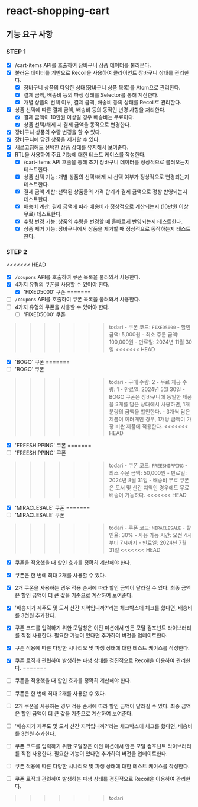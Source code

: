 # react-shopping-cart

## 기능 요구 사항

### STEP 1

- [x] /cart-items API를 호출하여 장바구니 상품 데이터를 불러온다.
- [x] 불러온 데이터를 기반으로 Recoil을 사용하여 클라이언트 장바구니 상태를 관리한다.
  - [x] 장바구니 상품의 다양한 상태(장바구니 상품 목록)를 Atom으로 관리한다.
  - [x] 결제 금액, 배송비 등의 파생 상태를 Selector를 통해 계산한다.
  - [x] 개별 상품의 선택 여부, 결제 금액, 배송비 등의 상태를 Recoil로 관리한다.
- [x] 상품 선택에 따른 결제 금액, 배송비 등의 동적인 변경 사항을 처리한다.
  - [x] 결제 금액이 10만원 이상일 경우 배송비는 무료이다.
  - [x] 상품 선택/해제 시 결제 금액을 동적으로 변경한다.
- [x] 장바구니 상품의 수량 변경을 할 수 있다.
- [x] 장바구니에 담긴 상품을 제거할 수 있다.
- [x] 새로고침해도 선택한 상품 상태를 유지해서 보여준다.
- [x] RTL을 사용하여 주요 기능에 대한 테스트 케이스를 작성한다.
  - [x] /cart-items API 호출을 통해 초기 장바구니 데이터를 정상적으로 불러오는지 테스트한다.
  - [x] 상품 선택 기능: 개별 상품의 선택/해제 시 선택 여부가 정상적으로 변경되는지 테스트한다.
  - [x] 결제 금액 계산: 선택된 상품들의 가격 합계가 결제 금액으로 정상 반영되는지 테스트한다.
  - [x] 배송비 계산: 결제 금액에 따라 배송비가 정상적으로 계산되는지 (10만원 이상 무료) 테스트한다.
  - [x] 수량 변경 기능: 상품의 수량을 변경할 때 올바르게 반영되는지 테스트한다.
  - [x] 상품 제거 기능: 장바구니에서 상품을 제거할 때 정상적으로 동작하는지 테스트한다.

### STEP 2

<<<<<<< HEAD
- [x] `/coupons` API를 호출하여 쿠폰 목록을 불러와서 사용한다.
- [x] 4가지 유형의 쿠폰을 사용할 수 있어야 한다.
  - [x] 'FIXED5000' 쿠폰
=======
- [ ] `/coupons` API를 호출하여 쿠폰 목록을 불러와서 사용한다.
- [ ] 4가지 유형의 쿠폰을 사용할 수 있어야 한다.
  - [ ] 'FIXED5000' 쿠폰
>>>>>>> todari
    - 쿠폰 코드: `FIXED5000`
    - 할인 금액: 5,000원
    - 최소 주문 금액: 100,000원
    - 만료일: 2024년 11월 30일
<<<<<<< HEAD
  - [x] 'BOGO' 쿠폰
=======
  - [ ] 'BOGO' 쿠폰
>>>>>>> todari
    - 구매 수량: 2
    - 무료 제공 수량: 1
    - 만료일: 2024년 5월 30일
    - BOGO 쿠폰은 장바구니에 동일한 제품을 3개를 담은 상태에서 사용하면, 1개 분량의 금액을 할인한다.
    - 3개씩 담은 제품이 여러개인 경우, 1개당 금액이 가장 비싼 제품에 적용한다.
<<<<<<< HEAD
  - [x] 'FREESHIPPING' 쿠폰
=======
  - [ ] 'FREESHIPPING' 쿠폰
>>>>>>> todari
    - 쿠폰 코드: `FREESHIPPING`
    - 최소 주문 금액: 50,000원
    - 만료일: 2024년 8월 31일
    - 배송비 무료 쿠폰은 도서 및 산간 지역인 경우에도 무료 배송이 가능하다.
<<<<<<< HEAD
  - [x] 'MIRACLESALE' 쿠폰
=======
  - [ ] 'MIRACLESALE' 쿠폰
>>>>>>> todari
    - 쿠폰 코드: `MIRACLESALE`
    - 할인율: 30%
    - 사용 가능 시간: 오전 4시부터 7시까지
    - 만료일: 2024년 7월 31일
<<<<<<< HEAD
- [x] 쿠폰을 적용했을 때 할인 효과를 정확히 계산해야 한다.
- [x] 쿠폰은 한 번에 최대 2개를 사용할 수 있다.
- [x] 2개 쿠폰을 사용하는 경우 적용 순서에 따라 할인 금액이 달라질 수 있다. 최종 금액은 할인 금액이 더 큰 값을 기준으로 계산하여 보여준다.

- [x] '배송지가 제주도 및 도서 산간 지역입니까?'라는 체크박스에 체크를 했다면, 배송비를 3천원 추가한다.
- [x] 쿠폰 코드를 입력하기 위한 모달창은 이전 미션에서 만든 모달 컴포넌트 라이브러리를 직접 사용한다. 필요한 기능이 있다면 추가하여 버전을 업데이트한다.
- [x] 쿠폰 적용에 따른 다양한 시나리오 및 파생 상태에 대한 테스트 케이스를 작성한다.
- [x] 쿠폰 로직과 관련하여 발생하는 파생 상태를 점진적으로 Recoil을 이용하여 관리한다.
=======
- [ ] 쿠폰을 적용했을 때 할인 효과를 정확히 계산해야 한다.
- [ ] 쿠폰은 한 번에 최대 2개를 사용할 수 있다.
- [ ] 2개 쿠폰을 사용하는 경우 적용 순서에 따라 할인 금액이 달라질 수 있다. 최종 금액은 할인 금액이 더 큰 값을 기준으로 계산하여 보여준다.

- [ ] '배송지가 제주도 및 도서 산간 지역입니까?'라는 체크박스에 체크를 했다면, 배송비를 3천원 추가한다.
- [ ] 쿠폰 코드를 입력하기 위한 모달창은 이전 미션에서 만든 모달 컴포넌트 라이브러리를 직접 사용한다. 필요한 기능이 있다면 추가하여 버전을 업데이트한다.
- [ ] 쿠폰 적용에 따른 다양한 시나리오 및 파생 상태에 대한 테스트 케이스를 작성한다.
- [ ] 쿠폰 로직과 관련하여 발생하는 파생 상태를 점진적으로 Recoil을 이용하여 관리한다.
>>>>>>> todari
